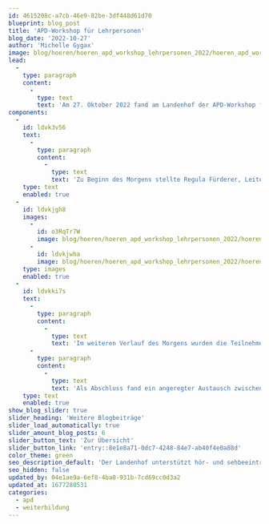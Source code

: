 ```yaml
---
id: 4615208c-a7cb-46e9-82be-3df448d61d70
blueprint: blog_post
title: 'APD-Workshop für Lehrpersonen'
blog_date: '2022-10-27'
author: 'Michelle Gygax'
image: blog/hoeren/hoeren_apd_workshop_lehrpersonen_2022/hoeren_apd_workshop_lehrpersonen_2022-front.jpg
lead:
  -
    type: paragraph
    content:
      -
        type: text
        text: 'Am 27. Oktober 2022 fand am Landenhof der APD-Workshop für Lehrpersonen der Regelschule oder Heilpädagogischer Sonderschulen, welche ein hörbeeinträchtigtes Kind bei sich in der Klasse unterrichten, statt. Der Workshop konnte dieses Jahr wieder ohne Berücksichtigung von besonderen Corona-Massnahmen durchgeführt werden. Das Interesse und die Nachfrage am Workshop waren gross.'
components:
  -
    id: ldvk3v56
    text:
      -
        type: paragraph
        content:
          -
            type: text
            text: 'Zu Beginn des Morgens stellte Regula Fürderer, Leiterin des Audiopädagogischen Dienstes Schulbereich, kurz die Geschichte sowie das aktuelle Angebot des Landenhofs vor. Marion Ingold, Leiterin des Pädaudiologischen Dienstes führte in die Arbeit des PAD als Schnittstelle zwischen Pädagogik, Medizin und Technik ein. Anschliessend berichteten zwei junge, selbstbetroffene Erwachsene eindrücklich von ihrem Leben und von Erfahrungen, die sie in ihrem (Schul-)alltag gemacht haben.'
    type: text
    enabled: true
  -
    id: ldvkjgh8
    images:
      -
        id: o3RqTr7W
        image: blog/hoeren/hoeren_apd_workshop_lehrpersonen_2022/hoeren_apd_workshop_lehrpersonen_2022-01.jpg
      -
        id: ldvkjwha
        image: blog/hoeren/hoeren_apd_workshop_lehrpersonen_2022/hoeren_apd_workshop_lehrpersonen_2022-02.jpg
    type: images
    enabled: true
  -
    id: ldvkki7s
    text:
      -
        type: paragraph
        content:
          -
            type: text
            text: 'Im weiteren Verlauf des Morgens wurden die Teilnehmenden in zwei Gruppen aufgeteilt. Die eine Hälfte durfte einige Klassen der Tagessonderschule Hören besuchen und einen Einblick in den Unterricht erhalten. Die andere Hälfte der Teilnehmenden konnte während des Workshops eindrücklich erfahren, wie anstrengend insbesondere das Verstehen im sogenannten Störschall mit eingeschränkten Hörvermögen ist. Nach der Pause durften die Gruppen das jeweils andere Angebot besuchen.'
      -
        type: paragraph
        content:
          -
            type: text
            text: 'Als Abschluss fand ein angeregter Austausch zwischen den Lehrpersonen der Regelschule, der Tagessonderschule Hören und den Audiopädagog:innen über den erlebten Morgen und die Unterrichtsbesuche statt.'
    type: text
    enabled: true
show_blog_slider: true
slider_heading: 'Weitere Blogbeiträge'
slider_load_automatically: true
slider_amount_blog_posts: 6
slider_button_text: 'Zur Übersicht'
slider_button_link: 'entry::8e1e8a71-0dc7-4248-84e7-ab40f4e0a88d'
color_theme: green
seo_description_default: 'Der Landenhof unterstützt hör- und sehbeeinträchtigte Kinder & Jugendliche in ihrem selbstbestimmten Leben durch Förderung ihrer Fähigkeiten & Entwicklung'
seo_hidden: false
updated_by: 04e1ae9a-6ef8-4ba0-931b-7cd69cc0d3a2
updated_at: 1677280531
categories:
  - apd
  - weiterbildung
---
```

